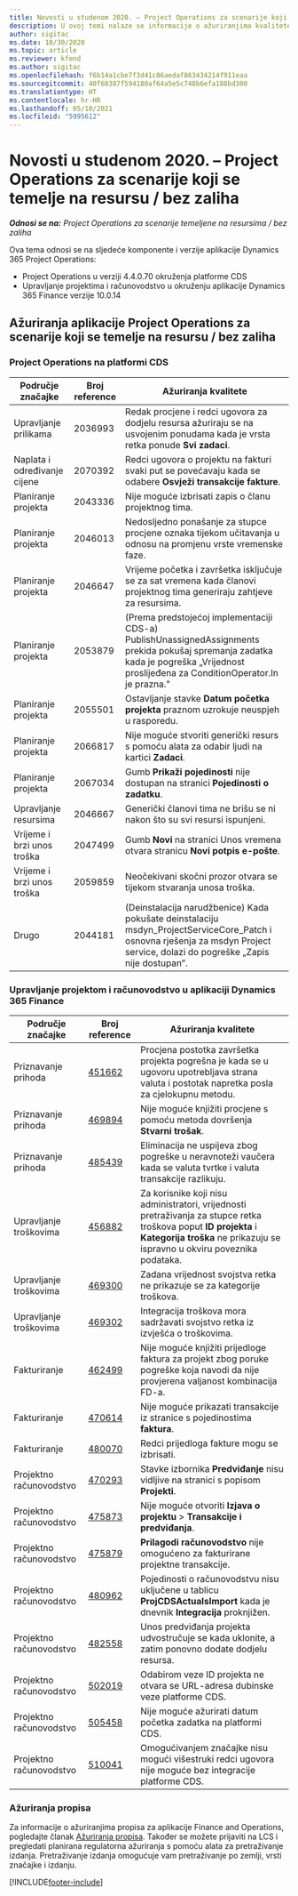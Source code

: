 ```yaml
---
title: Novosti u studenom 2020. – Project Operations za scenarije koji se temelje na resursu / bez zaliha
description: U ovoj temi nalaze se informacije o ažuriranjima kvalitete dostupnim u izdanju aplikacije Project Operations za scenarije koji se temelje na resursu / bez zaliha za studeni 2020.
author: sigitac
ms.date: 10/30/2020
ms.topic: article
ms.reviewer: kfend
ms.author: sigitac
ms.openlocfilehash: f6b14a1cbe7f3d41c86aedaf863434214f911eaa
ms.sourcegitcommit: 40f68387f594180af64a5e5c748b6efa188bd300
ms.translationtype: HT
ms.contentlocale: hr-HR
ms.lasthandoff: 05/10/2021
ms.locfileid: "5995612"
---
```

# <a name="whats-new-november-2020---project-operations-for-resourcenon-stocked-based-scenarios"></a>Novosti u studenom 2020. – Project Operations za scenarije koji se temelje na resursu / bez zaliha

_**Odnosi se na:** Project Operations za scenarije temeljene na resursima / bez zaliha_

Ova tema odnosi se na sljedeće komponente i verzije aplikacije Dynamics 365 Project Operations:

- Project Operations u verziji 4.4.0.70 okruženja platforme CDS
- Upravljanje projektima i računovodstvo u okruženju aplikacije Dynamics 365 Finance verzije 10.0.14

## <a name="updates-to-project-operations-for-resource-non-stocked-based-scenarios"></a>Ažuriranja aplikacije Project Operations za scenarije koji se temelje na resursu / bez zaliha

### <a name="project-operations-on-cds"></a>Project Operations na platformi CDS

| Područje značajke                 | Broj reference | Ažuriranja kvalitete                                                                                                                                                                    |
|------------------------------|------------------|-----------------------------------------------------------------------------------------------------------------------------------------------------------------------------------|
|   Upravljanje prilikama       | 2036993          | Redak procjene i redci ugovora za dodjelu resursa ažuriraju se na usvojenim ponudama kada je vrsta retka ponude **Svi zadaci**.                                                 |
| Naplata i određivanje cijene          | 2070392          | Redci ugovora o projektu na fakturi svaki put se povećavaju kada se odabere **Osvježi transakcije fakture**.                                                                         |
| Planiranje projekta             | 2043336          | Nije moguće izbrisati zapis o članu projektnog tima.                                                                                                                                  |
| Planiranje projekta             | 2046013          | Nedosljedno ponašanje za stupce procjene oznaka tijekom učitavanja u odnosu na promjenu vrste vremenske faze.                                                                                   |
| Planiranje projekta             | 2046647          | Vrijeme početka i završetka isključuje se za sat vremena kada članovi projektnog tima generiraju zahtjeve za resursima.                                                                      |
| Planiranje projekta             | 2053879          | (Prema predstojećoj implementaciji CDS-a) PublishUnassignedAssignments prekida pokušaj spremanja zadatka kada je pogreška „Vrijednost proslijeđena za ConditionOperator.In je prazna."                       |
| Planiranje projekta             | 2055501          | Ostavljanje stavke **Datum početka projekta** praznom uzrokuje neuspjeh u rasporedu.                                                                                                      |
| Planiranje projekta             | 2066817          | Nije moguće stvoriti generički resurs s pomoću alata za odabir ljudi na kartici **Zadaci**.                                                                                                   |
| Planiranje projekta             | 2067034          | Gumb **Prikaži pojedinosti** nije dostupan na stranici **Pojedinosti o zadatku**.                                                                                                       |
| Upravljanje resursima          | 2046667          | Generički članovi tima ne brišu se ni nakon što su svi resursi ispunjeni.                                                                                                    |
| Vrijeme i brzi unos troška | 2047499          | Gumb **Novi** na stranici Unos vremena otvara stranicu **Novi potpis e-pošte**.                                                                                               |
| Vrijeme i brzi unos troška | 2059859          | Neočekivani skočni prozor otvara se tijekom stvaranja unosa troška.                                                                                                                         |
| Drugo                        | 2044181          | (Deinstalacija narudžbenice) Kada pokušate deinstalaciju msdyn_ProjectServiceCore_Patch i osnovna rješenja za msdyn Project service, dolazi do pogreške „Zapis nije dostupan”.  |

### <a name="project-management-and-accounting-in-dynamics-365-finance"></a>Upravljanje projektom i računovodstvo u aplikaciji Dynamics 365 Finance

| Područje značajke        | Broj reference | Ažuriranja kvalitete                                                                                                                                                            |
|---------------------|------------------|---------------------------------------------------------------------------------------------------------------------------------------------------------------------------|
| Priznavanje prihoda | [451662](https://fix.lcs.dynamics.com/Issue/Details/?bugId=451662)           | Procjena postotka završetka projekta pogrešna je kada se u ugovoru upotrebljava strana valuta i postotak napretka posla za cjelokupnu metodu.                     |
| Priznavanje prihoda | [469894](https://fix.lcs.dynamics.com/Issue/Details/?bugId=469894)           | Nije moguće knjižiti procjene s pomoću metoda dovršenja **Stvarni trošak**.                                                                                                    |
| Priznavanje prihoda | [485439](https://fix.lcs.dynamics.com/Issue/Details/?bugId=485439)           | Eliminacija ne uspijeva zbog pogreške u neravnoteži vaučera kada se valuta tvrtke i valuta transakcije razlikuju.                                              |
| Upravljanje troškovima  | [456882](https://fix.lcs.dynamics.com/Issue/Details/?bugId=456822)           | Za korisnike koji nisu administratori, vrijednosti pretraživanja za stupce retka troškova poput **ID projekta** i **Kategorija troška** ne prikazuju se ispravno u okviru poveznika podataka. |
| Upravljanje troškovima  | [469300](https://fix.lcs.dynamics.com/Issue/Details/?bugId=469300)           | Zadana vrijednost svojstva retka ne prikazuje se za kategorije troškova.                                                                                                         |
| Upravljanje troškovima  | [469302](https://fix.lcs.dynamics.com/Issue/Details/?bugId=469302)           | Integracija troškova mora sadržavati svojstvo retka iz izvješća o troškovima.                                                                                             |
| Fakturiranje           | [462499](https://fix.lcs.dynamics.com/Issue/Details/?bugId=462499)           | Nije moguće knjižiti prijedloge faktura za projekt zbog poruke pogreške koja navodi da nije provjerena valjanost kombinacija FD-a.                                                    |
| Fakturiranje           | [470614](https://fix.lcs.dynamics.com/Issue/Details/?bugId=470614)           | Nije moguće prikazati transakcije iz stranice s pojedinostima **faktura**.                                                                                                              |
| Fakturiranje           | [480070](https://fix.lcs.dynamics.com/Issue/Details/?bugId=480070)           | Redci prijedloga fakture mogu se izbrisati.                                                                                                                                  |
| Projektno računovodstvo  | [470293](https://fix.lcs.dynamics.com/Issue/Details/?bugId=470293)           | Stavke izbornika **Predviđanje** nisu vidljive na stranici s popisom **Projekti**.                                                                                                   |
| Projektno računovodstvo  | [475873](https://fix.lcs.dynamics.com/Issue/Details/?bugId=475873)           | Nije moguće otvoriti **Izjava o projektu**   > **Transakcije i predviđanja**.                                                                                                       |
| Projektno računovodstvo  | [475879](https://fix.lcs.dynamics.com/Issue/Details/?bugId=475879)           | **Prilagodi računovodstvo** nije omogućeno za fakturirane projektne transakcije.                                                                                                  |
| Projektno računovodstvo  | [480962](https://fix.lcs.dynamics.com/Issue/Details/?bugId=480962)           | Pojedinosti o računovodstvu nisu uključene u tablicu **ProjCDSActualsImport** kada je dnevnik **Integracija** proknjižen.                                                  |
| Projektno računovodstvo  | [482558](https://fix.lcs.dynamics.com/Issue/Details/?bugId=482558)           | Unos predviđanja projekta udvostručuje se kada uklonite, a zatim ponovno dodate dodjelu resursa.                                                                            |
| Projektno računovodstvo  | [502019](https://fix.lcs.dynamics.com/Issue/Details/?bugId=502019)           | Odabirom veze ID projekta ne otvara se URL-adresa dubinske veze platforme CDS.                                                                                                         |
| Projektno računovodstvo  | [505458](https://fix.lcs.dynamics.com/Issue/Details/?bugId=505458)           | Nije moguće ažurirati datum početka zadatka na platformi CDS.                                                                                                                           |
| Projektno računovodstvo  | [510041](https://fix.lcs.dynamics.com/Issue/Details/?bugId=510041)           | Omogućivanjem značajke nisu mogući višestruki redci ugovora nije moguće bez integracije platforme CDS.                                                                                   |

### <a name="regulatory-updates"></a>Ažuriranja propisa
Za informacije o ažuriranjima propisa za aplikacije Finance and Operations, pogledajte članak [Ažuriranja propisa](/dynamics365/finance/localizations/regulatory-updates). Također se možete prijaviti na LCS i pregledati planirana regulatorna ažuriranja s pomoću alata za pretraživanje izdanja. Pretraživanje izdanja omogućuje vam pretraživanje po zemlji, vrsti značajke i izdanju.


[!INCLUDE[footer-include](../includes/footer-banner.md)]